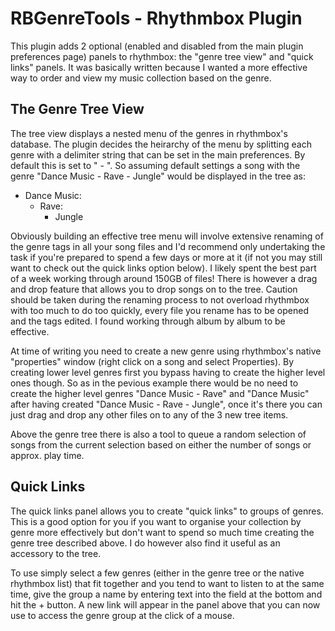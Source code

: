 RBGenreTools - Rhythmbox Plugin
===============================

This plugin adds 2 optional (enabled and disabled from the main plugin preferences page) panels to rhythmbox: the "genre tree view" and "quick links" panels. It was basically written because I wanted a more effective way to order and view my music collection based on the genre.

The Genre Tree View
-------------------
The tree view displays a nested menu of the genres in rhythmbox's database. The plugin decides the heirarchy of the menu by splitting each genre with a delimiter string that can be set in the main preferences. By default this is set to " - ". So assuming default settings a song with the genre "Dance Music - Rave - Jungle" would be displayed in the tree as:

- Dance Music:
  - Rave:
      - Jungle

Obviously building an effective tree menu will involve extensive renaming of the genre tags in all your song files and I'd recommend only undertaking the task if you're prepared to spend a few days or more at it (if not you may still want to check out the quick links option below). I likely spent the best part of a week working through around 150GB of files! There is however a drag and drop feature that allows you to drop songs on to the tree. Caution should be taken during the renaming process to not overload rhythmbox with too much to do too quickly, every file you rename has to be opened and the tags edited. I found working through album by album to be effective. 

At time of writing you need to create a new genre using rhythmbox's native "properties" window (right click on a song and select Properties). By creating lower level genres first you bypass having to create the higher level ones though. So as in the pevious example there would be no need to create the higher level genres "Dance Music - Rave" and "Dance Music" after having created "Dance Music - Rave - Jungle", once it's there you can just drag and drop any other files on to any of the 3 new tree items.

Above the genre tree there is also a tool to queue a random selection of songs from the current selection based on either the number of songs or approx. play time.

Quick Links
-----------
The quick links panel allows you to create "quick links" to groups of genres. This is a good option for you if you want to organise your collection by genre more effectively but don't want to spend so much time creating the genre tree described above. I do however also find it useful as an accessory to the tree. 

To use simply select a few genres (either in the genre tree or the native rhythmbox list) that fit together and you tend to want to listen to at the same time, give the group a name by entering text into the field at the bottom and hit the + button. A new link will appear in the panel above that you can now use to access the genre group at the click of a mouse.
